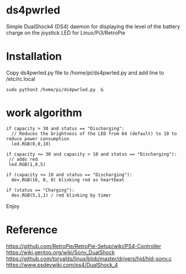 # ds4pwrled
Simple DualShock4 (DS4) daemon for displaying the level of the battery charge on the joystick LED for Linux/Pi3/RetroPie

# Installation

Copy ds4pwrled.py file to /home/pi/ds4pwrled.py
and add line  to /etc/rc.local
```
sudo python3 /home/pi/ds4pwrled.py  &
```

# work algorithm
```
if capacity > 30 and status == "Discharging":
  // Reduces the brightness of the LED from 64 (default) to 10 to reduce power consumption
  led.RGB(0,0,10)
	
if capacity <= 30 and capacity > 10 and status == "Discharging"):
 // adds red
 led.RGB(1,0,5)
		
if (capacity <= 10 and status == "Discharging"):
  dev.RGB(16, 0, 0) blinking red as heartbeat
	
if (status == "Charging"):
  dev.RGB(5,1,1) / red blinking by timer
```

Enjoy

# Reference 
https://github.com/RetroPie/RetroPie-Setup/wiki/PS4-Controller
https://wiki.gentoo.org/wiki/Sony_DualShock
https://github.com/torvalds/linux/blob/master/drivers/hid/hid-sony.c
https://www.psdevwiki.com/ps4/DualShock_4
